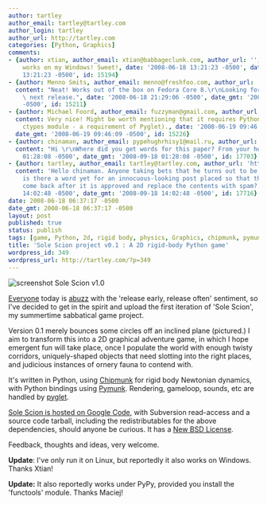```yaml
---
author: tartley
author_email: tartley@tartley.com
author_login: tartley
author_url: http://tartley.com
categories: [Python, Graphics]
comments:
- {author: xtian, author_email: xtian@babbageclunk.com, author_url: '', content: Totally
    works on my Windows! Sweet!, date: '2008-06-18 13:21:23 -0500', date_gmt: '2008-06-18
    13:21:23 -0500', id: 15194}
- {author: Menno Smits, author_email: menno@freshfoo.com, author_url: 'http://freshfoo.com/',
  content: "Neat! Works out of the box on Fedora Core 8.\r\nLooking forward to the\
    \ next release.", date: '2008-06-18 21:29:06 -0500', date_gmt: '2008-06-18 21:29:06
    -0500', id: 15211}
- {author: Michael Foord, author_email: fuzzyman@gmail.com, author_url: 'http://www.ironpythoninaction.com/',
  content: Very nice! Might be worth mentioning that it requires Python 2.5 (or the
    ctypes module - a requirement of Pyglet)., date: '2008-06-19 09:46:09 -0500',
  date_gmt: '2008-06-19 09:46:09 -0500', id: 15226}
- {author: chinaman, author_email: pypehughrhisy1@mail.ru, author_url: 'http://www.elcocn.com/',
  content: "Hi \r\nWhere did you get words for this paper? From your head???", date: '2008-09-18
    01:28:08 -0500', date_gmt: '2008-09-18 01:28:08 -0500', id: 17703}
- {author: tartley, author_email: tartley@tartley.com, author_url: 'http://tartley.com',
  content: 'Hello chinaman. Anyone taking bets that he turns out to be an... um...
    is there a word yet for an innocuous-looking post placed so that the author can
    come back after it is approved and replace the contents with spam?', date: '2008-09-18
    14:02:48 -0500', date_gmt: '2008-09-18 14:02:48 -0500', id: 17716}
date: 2008-06-18 06:37:17 -0500
date_gmt: 2008-06-18 06:37:17 -0500
layout: post
published: true
status: publish
tags: [game, Python, 2d, rigid body, physics, Graphics, chipmunk, pymunk, pyglet]
title: 'Sole Scion project v0.1 : A 2D rigid-body Python game'
wordpress_id: 349
wordpress_url: http://tartley.com/?p=349
---
```


![screenshot Sole Scion
v1.0](/assets/2008/06/screenshot-sole-scion-v10.png)

[Everyone](http://sethgodin.typepad.com/seths_blog/2008/06/is-it-worthy.html)
today is [abuzz](http://www.codinghorror.com/blog/archives/001134.html)
with the 'release early, release often' sentiment, so I've decided to
get in the spirit and upload the first iteration of 'Sole Scion', my
summertime sabbatical game project.

Version 0.1 merely bounces some circles off an inclined plane
(pictured.) I aim to transform this into a 2D graphical adventure game,
in which I hope emergent fun will take place, once I populate the world
with enough twisty corridors, uniquely-shaped objects that need slotting
into the right places, and judicious instances of ornery fauna to
contend with.

It's written in Python, using
[Chipmunk](http://wiki.slembcke.net/main/published/Chipmunk) for rigid
body Newtonian dynamics, with Python bindings using
[Pymunk](http://code.google.com/p/pymunk/). Rendering, gameloop, sounds,
etc are handled by [pyglet](http://pyglet.org).

[Sole Scion is hosted on Google
Code](http://code.google.com/p/sole-scion), with Subversion read-access
and a source code tarball, including the redistributables for the above
dependencies, should anyone be curious. It has a [New BSD
License](http://www.opensource.org/licenses/bsd-license.php).

Feedback, thoughts and ideas, very welcome.

**Update**: I've only run it on Linux, but reportedly it also works on
Windows. Thanks Xtian!

**Update:** It also reportedly works under PyPy, provided you install
the 'functools' module. Thanks Maciej!
